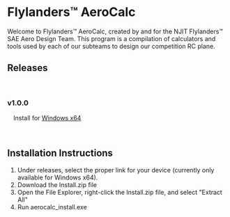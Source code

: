 # Flylanders™ AeroCalc
Welcome to Flylanders™ AeroCalc, created by and for the NJIT Flylanders™ SAE Aero Design Team.
This program is a compilation of calculators and tools used by each of our subteams to design our competition RC plane.

<h2>Releases</h2>
&emsp;<h3>v1.0.0</h3>

&emsp;Install for [Windows x64](https://drive.google.com/file/d/1ad8UhdjZzbxEjsTI5qmEPAN4QGm3E_7Z/view?usp=sharing)

&emsp;<h2>Installation Instructions</h2>

1) Under releases, select the proper link for your device (currently only available for Windows x64).
2) Download the Install.zip file
3) Open the File Explorer, right-click the Install.zip file, and select "Extract All"
4) Run aerocalc_install.exe
